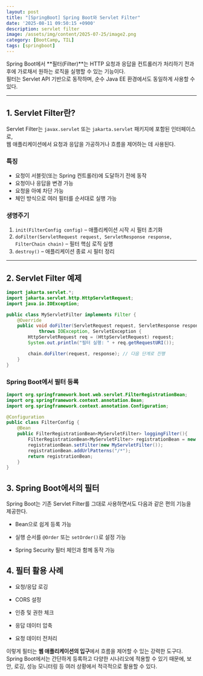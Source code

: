 ```yaml
---
layout: post
title: "[SpringBoot] Spring Boot와 Servlet Filter"
date: '2025-08-11 09:50:15 +0900'
description: servlet filter
image: /assets/img/content/2025-07-25/image2.png
category: [BootCamp, TIL]
tags: [springboot]
---
```


Spring Boot에서 **필터(Filter)**는 HTTP 요청과 응답을 컨트롤러가 처리하기 전과 후에 가로채서 원하는 로직을 실행할 수 있는 기능이다.  
필터는 Servlet API 기반으로 동작하며, 순수 Java EE 환경에서도 동일하게 사용할 수 있다.

---

## 1. Servlet Filter란?

Servlet Filter는 `javax.servlet` 또는 `jakarta.servlet` 패키지에 포함된 인터페이스로,  
웹 애플리케이션에서 요청과 응답을 가공하거나 흐름을 제어하는 데 사용된다.

### 특징
- 요청이 서블릿(또는 Spring 컨트롤러)에 도달하기 전에 동작
- 요청이나 응답을 변경 가능
- 요청을 아예 차단 가능
- 체인 방식으로 여러 필터를 순서대로 실행 가능

### 생명주기
1. `init(FilterConfig config)` – 애플리케이션 시작 시 필터 초기화
2. `doFilter(ServletRequest request, ServletResponse response, FilterChain chain)` – 필터 핵심 로직 실행
3. `destroy()` – 애플리케이션 종료 시 필터 정리

---

## 2. Servlet Filter 예제

```java
import jakarta.servlet.*;
import jakarta.servlet.http.HttpServletRequest;
import java.io.IOException;

public class MyServletFilter implements Filter {
    @Override
    public void doFilter(ServletRequest request, ServletResponse response, FilterChain chain)
            throws IOException, ServletException {
        HttpServletRequest req = (HttpServletRequest) request;
        System.out.println("필터 실행: " + req.getRequestURI());

        chain.doFilter(request, response); // 다음 단계로 진행
    }
}
```

### Spring Boot에서 필터 등록

```java
import org.springframework.boot.web.servlet.FilterRegistrationBean;
import org.springframework.context.annotation.Bean;
import org.springframework.context.annotation.Configuration;

@Configuration
public class FilterConfig {
    @Bean
    public FilterRegistrationBean<MyServletFilter> loggingFilter(){
        FilterRegistrationBean<MyServletFilter> registrationBean = new FilterRegistrationBean<>();
        registrationBean.setFilter(new MyServletFilter());
        registrationBean.addUrlPatterns("/*");
        return registrationBean;
    }
}

```

## 3. Spring Boot에서의 필터

Spring Boot는 기존 Servlet Filter를 그대로 사용하면서도 다음과 같은 편의 기능을 제공한다.

- Bean으로 쉽게 등록 가능

- 실행 순서를 `@Order` 또는 `setOrder()`로 설정 가능

- Spring Security 필터 체인과 함께 동작 가능

## 4. 필터 활용 사례

- 요청/응답 로깅

- CORS 설정

- 인증 및 권한 체크

- 응답 데이터 압축

- 요청 데이터 전처리

이렇게 필터는 **웹 애플리케이션의 입구**에서 흐름을 제어할 수 있는 강력한 도구다.
Spring Boot에서는 간단하게 등록하고 다양한 시나리오에 적용할 수 있기 때문에,
보안, 로깅, 성능 모니터링 등 여러 상황에서 적극적으로 활용할 수 있다.